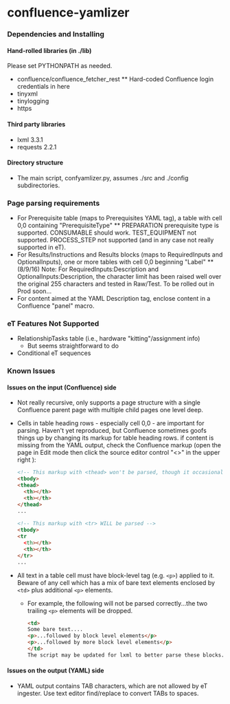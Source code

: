 # confluence-yamlizer

### Dependencies and Installing
#### Hand-rolled libraries (in ./lib)

Please set PYTHONPATH as needed.

* confluence/confluence_fetcher_rest
** Hard-coded Confluence login credentials in here
* tinyxml
* tinylogging
* https

#### Third party libraries

* lxml 3.3.1
* requests 2.2.1

#### Directory structure

* The main script, confyamlizer.py, assumes ./src and ./config subdirectories.

### Page parsing requirements

* For Prerequisite table (maps to Prerequisites YAML tag), a table with cell 0,0 containing "PrerequisiteType"
**   PREPARATION prerequisite type is supported. CONSUMABLE should work. TEST_EQUIPMENT not supported. PROCESS_STEP not supported (and in any case not really supported in eT).
* For Results/Instructions and Results blocks (maps to RequiredInputs and OptionalInputs), one or more tables with cell 0,0 beginning "Label"
** (8/9/16) Note: For RequiredInputs:Description and OptionalInputs:Description, the character limit has been raised well over the original 255 characters and tested in Raw/Test. To be rolled out in Prod soon...
* For content aimed at the YAML Description tag, enclose content in a Confluence "panel" macro.

### eT Features Not Supported

* RelationshipTasks table (i.e., hardware "kitting"/assignment info)
    * But seems straightforward to do
* Conditional eT sequences

### Known Issues
#### Issues on the input (Confluence) side

* Not really recursive, only supports a page structure with a single Confluence parent page with multiple child pages one level deep.
* Cells in table heading rows - especially cell 0,0 - are important for parsing. Haven't yet reproduced, but Confluence sometimes goofs things up by changing its markup for table heading rows. if content is missing from the YAML output, check the Confluence markup (open the page in Edit mode then click the source editor control "<>" in the upper right ):

    ```html
    <!-- This markup with <thead> won't be parsed, though it occasionally appears -->
    <tbody>
    <thead>
      <th></th>
      <th></th>
    </thead>
    ...
     
    <!-- This markup with <tr> WILL be parsed -->
    <tbody>
    <tr
      <th></th>
      <th></th>
    </tr>
    ...
    ```

* All text in a table cell must have block-level tag (e.g. `<p>`) applied to it. Beware of any cell which has a mix of bare text elements enclosed by `<td>` plus additional `<p>` elements.
    * For example, the following will not be parsed correctly...the two trailing `<p>` elements will be dropped.
        ```html
        <td>
        Some bare text....
        <p>...followed by block level elements</p>
        <p>...followed by more block level elements</p>
        </td>
        The script may be updated for lxml to better parse these blocks.
        ```

#### Issues on the output (YAML) side

* YAML output contains TAB characters, which are not allowed by eT ingester. Use text editor find/replace to convert TABs to spaces.
